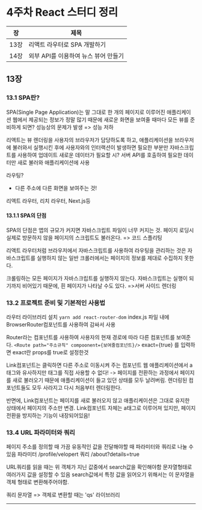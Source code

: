 # 4주차 React 스터디 정리

| 장   | 제목                                 |
| ---- | ------------------------------------ |
| 13장 | 리액트 라우터로 SPA 개발하기         |
| 14장 | 외부 API를 이용하여 뉴스 뷰어 만들기 |

## 13장

### 13.1 SPA란?

SPA(Single Page Application)는 말 그대로 한 개의 페이지로 이루어진 애플리케이션
웹에서 제공되는 정보가 정말 많기 때문에 새로운 화면을 보여줄 때마다 모든 뷰를 준비하게 되면?
성능상의 문제가 발생 => 성능 저하

리액트는 뷰 렌더링을 사용자의 브라우저가 담당하도록 하고,
애플리케이션을 브라우저에 불러와서 실행시킨 후에 사용자와의 인터랙션이 발생하면
필요한 부분만 자바스크립트를 사용하여 업데이트
새로운 데이터가 필요할 시? 서버 API를 호출하여 필요한 데이터만 새로 불러와 애플리케이션에 사용

라우팅? 
- 다른 주소에 다른 화면을 보여주는 것!

리액트 라우터, 리치 라우터, Next.js등

#### 13.1.1 SPA의 단점

SPA의 단점은 앱의 규모가 커지면 자바스크립트 파일이 너무 커지는 것.
페이지 로딩시 실제로 방문하지 않을 페이지의 스크립트도 불러온다. => 코드 스플리팅

리액트 라우터처럼 브라우저에서 자바스크립트를 사용하여 라우팅을 관리하는 것은 
자바스크립트를 실행하지 않는 일반 크롤러에서는 페이지의 정보를 제대로 수집하지 못한다.

크롤링하는 모든 페이지가 자바스크립트를 실행하지 않는다.
자바스크립트는 실행이 되기까지 비어있기 때문에, 흰 페이지가 나타날 수도 있다.
=>서버 사이드 렌더링

### 13.2 프로젝트 준비 및 기본적인 사용법

라우터 라이브러리 설치
```` yarn add react-router-dom ````
index.js 파일 내에 BrowserRouter컴포넌트를 사용하여 감싸서 사용

Router라는 컴포넌트를 사용하여 사용자의 현재 경로에 따라 다른 컴포넌트를 보여준다.
````<Route path="주소규칙" compoonent={보여줄컴포넌트}/>````
exact={true} 를 입력하면 exact란 props를 true로 설정한것

Link컴포넌트는 클릭하면 다른 주소로 이동시켜 주는 컴포넌트
웹 애플리케이션에서 a태그와 유사하지만 태그를 직접 사용할 수 없다!
-> 페이지를 전환하는 과정에서 페이지를 새로 불러오기 때문에 애플리케이션이 들고 있던 상태를 모두 날려버림.
렌더링된 컴포넌트들도 모두 사라지고 다시 처음부터 렌더링한다.

반면에, Link컴포넌트는 페이지를 새로 불러오지 않고 애플리케이션은 그대로 유지한 상태에서 페이지의 주소만 변경.
Link컴포넌트 자체는 a태그로 이루어져 있지만, 페이지 전환을 방지하는 기능이 내장되어있음!



### 13.4 URL 파라미터와 쿼리

페이지 주소를 정의할 때 가끔 유동적인 값을 전달해야할 때
파라미터와 쿼리로 나눌 수 있음
파라미터 /profile/velopert
쿼리 /about?details=true 

URL쿼리를 읽을 때는 위 객체가 지닌 값중에서 search값을 확인해야함
문자열형태로 여러가지 값을 설정할 수 있음
search값에서 특정 값을 읽어오기 위해서는 이 문자열을 객체 형태로 변환해주어야함.

쿼리 문자열 => 객체로 변환할 때는 'qs' 라이브러리


------


